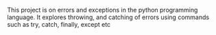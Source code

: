 This project is on errors and exceptions in the python programming language. It explores throwing, and catching of errors using commands such as try, catch, finally, except etc
